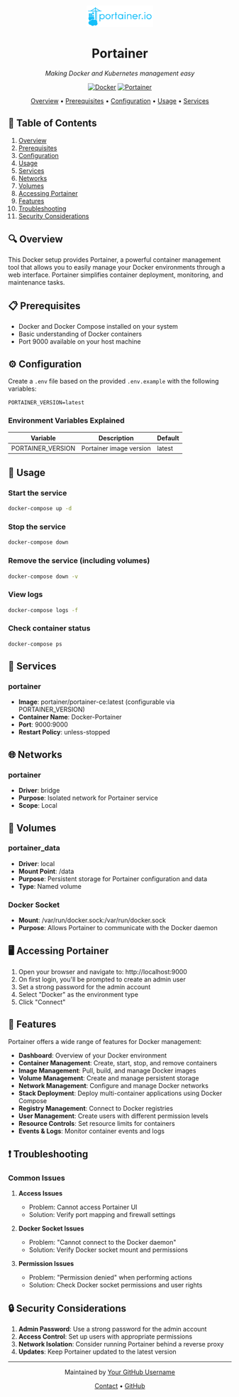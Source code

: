 <div align="center">
  <img src="https://raw.githubusercontent.com/portainer/portainer/develop/app/assets/images/logo_alt.svg" alt="Portainer" width="150" />
  <h1><b>Portainer</b></h1>
  <p><i>Making Docker and Kubernetes management easy</i></p>
  
  [![Docker][docker-shield]][docker-url]
  [![Portainer][portainer-shield]][portainer-url]
  
  <p align="center">
    <a href="#overview">Overview</a> •
    <a href="#prerequisites">Prerequisites</a> •
    <a href="#configuration">Configuration</a> •
    <a href="#usage">Usage</a> •
    <a href="#services">Services</a>
  </p>
</div>

## 📑 Table of Contents
1. [Overview](#overview)
2. [Prerequisites](#prerequisites)
3. [Configuration](#configuration)
4. [Usage](#usage)
5. [Services](#services)
6. [Networks](#networks)
7. [Volumes](#volumes)
8. [Accessing Portainer](#accessing-portainer)
9. [Features](#features)
10. [Troubleshooting](#troubleshooting)
11. [Security Considerations](#security-considerations)

## 🔍 Overview
This Docker setup provides Portainer, a powerful container management tool that allows you to easily manage your Docker environments through a web interface. Portainer simplifies container deployment, monitoring, and maintenance tasks.

## 📋 Prerequisites
- Docker and Docker Compose installed on your system
- Basic understanding of Docker containers
- Port 9000 available on your host machine

## ⚙️ Configuration
Create a `.env` file based on the provided `.env.example` with the following variables:

```
PORTAINER_VERSION=latest
```

### Environment Variables Explained

| Variable | Description | Default |
|----------|-------------|---------|
| PORTAINER_VERSION | Portainer image version | latest |

## 🚀 Usage

### Start the service
```bash
docker-compose up -d
```

### Stop the service
```bash
docker-compose down
```

### Remove the service (including volumes)
```bash
docker-compose down -v
```

### View logs
```bash
docker-compose logs -f
```

### Check container status
```bash
docker-compose ps
```

## 🔧 Services

### portainer
- **Image**: portainer/portainer-ce:latest (configurable via PORTAINER_VERSION)
- **Container Name**: Docker-Portainer
- **Port**: 9000:9000
- **Restart Policy**: unless-stopped

## 🌐 Networks

### portainer
- **Driver**: bridge
- **Purpose**: Isolated network for Portainer service
- **Scope**: Local

## 💾 Volumes

### portainer_data
- **Driver**: local
- **Mount Point**: /data
- **Purpose**: Persistent storage for Portainer configuration and data
- **Type**: Named volume

### Docker Socket
- **Mount**: /var/run/docker.sock:/var/run/docker.sock
- **Purpose**: Allows Portainer to communicate with the Docker daemon

## 🖥️ Accessing Portainer

1. Open your browser and navigate to: http://localhost:9000
2. On first login, you'll be prompted to create an admin user
3. Set a strong password for the admin account
4. Select "Docker" as the environment type
5. Click "Connect"

## 🌟 Features

Portainer offers a wide range of features for Docker management:

- **Dashboard**: Overview of your Docker environment
- **Container Management**: Create, start, stop, and remove containers
- **Image Management**: Pull, build, and manage Docker images
- **Volume Management**: Create and manage persistent storage
- **Network Management**: Configure and manage Docker networks
- **Stack Deployment**: Deploy multi-container applications using Docker Compose
- **Registry Management**: Connect to Docker registries
- **User Management**: Create users with different permission levels
- **Resource Controls**: Set resource limits for containers
- **Events & Logs**: Monitor container events and logs

## ❗ Troubleshooting

### Common Issues

1. **Access Issues**
   - Problem: Cannot access Portainer UI
   - Solution: Verify port mapping and firewall settings

2. **Docker Socket Issues**
   - Problem: "Cannot connect to the Docker daemon"
   - Solution: Verify Docker socket mount and permissions

3. **Permission Issues**
   - Problem: "Permission denied" when performing actions
   - Solution: Check Docker socket permissions and user rights

## 🔒 Security Considerations

1. **Admin Password**: Use a strong password for the admin account
2. **Access Control**: Set up users with appropriate permissions
3. **Network Isolation**: Consider running Portainer behind a reverse proxy
4. **Updates**: Keep Portainer updated to the latest version

---

<div align="center">
  <p>Maintained by <a href="https://github.com/yourusername">Your GitHub Username</a></p>
  <p>
    <a href="mailto:your.email@example.com">Contact</a> •
    <a href="https://github.com/yourusername">GitHub</a>
  </p>
</div>

<!-- MARKDOWN LINKS & BADGES -->
[docker-shield]: https://img.shields.io/badge/Docker-2496ED?style=for-the-badge&logo=docker&logoColor=white
[docker-url]: https://www.docker.com/
[portainer-shield]: https://img.shields.io/badge/Portainer-13BEF9?style=for-the-badge&logo=portainer&logoColor=white
[portainer-url]: https://www.portainer.io/